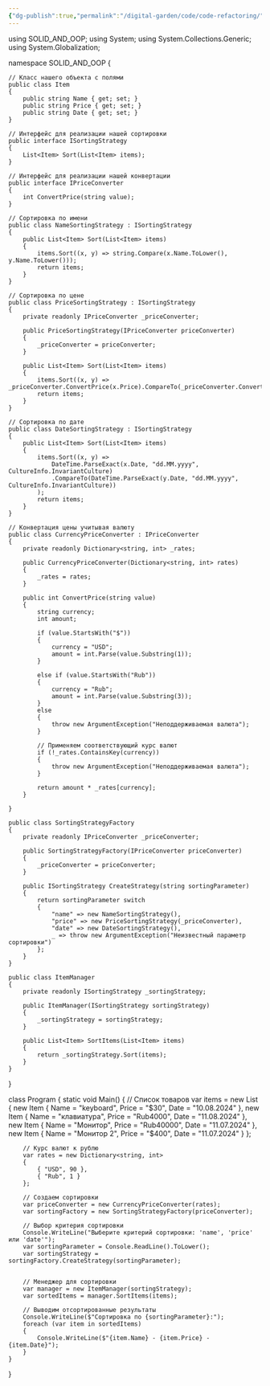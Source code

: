 ```yaml
---
{"dg-publish":true,"permalink":"/digital-garden/code/code-refactoring/"}
---
```


using SOLID_AND_OOP;
using System;
using System.Collections.Generic;
using System.Globalization;

namespace SOLID_AND_OOP
{

    // Класс нашего объекта с полями
    public class Item
    {
        public string Name { get; set; }
        public string Price { get; set; }
        public string Date { get; set; }
    }

    // Интерфейс для реализации нашей сортировки
    public interface ISortingStrategy
    {
        List<Item> Sort(List<Item> items);
    }

    // Интерфейс для реализации нашей конвертации
    public interface IPriceConverter
    {
        int ConvertPrice(string value);
    }

    // Сортировка по имени
    public class NameSortingStrategy : ISortingStrategy
    {
        public List<Item> Sort(List<Item> items)
        {
            items.Sort((x, y) => string.Compare(x.Name.ToLower(), y.Name.ToLower()));
            return items;
        }
    }

    // Сортировка по цене
    public class PriceSortingStrategy : ISortingStrategy
    {
        private readonly IPriceConverter _priceConverter;

        public PriceSortingStrategy(IPriceConverter priceConverter)
        {
            _priceConverter = priceConverter;
        }

        public List<Item> Sort(List<Item> items)
        {
            items.Sort((x, y) => _priceConverter.ConvertPrice(x.Price).CompareTo(_priceConverter.ConvertPrice(y.Price)));
            return items;
        }
    }

    // Сортировка по дате
    public class DateSortingStrategy : ISortingStrategy
    {
        public List<Item> Sort(List<Item> items)
        {
            items.Sort((x, y) =>
                DateTime.ParseExact(x.Date, "dd.MM.yyyy", CultureInfo.InvariantCulture)
                .CompareTo(DateTime.ParseExact(y.Date, "dd.MM.yyyy", CultureInfo.InvariantCulture))
            );
            return items;
        }
    }

    // Конвертация цены учитывая валюту
    public class CurrencyPriceConverter : IPriceConverter
    {
        private readonly Dictionary<string, int> _rates;

        public CurrencyPriceConverter(Dictionary<string, int> rates)
        {
            _rates = rates;
        }

        public int ConvertPrice(string value)
        {
            string currency;
            int amount;

            if (value.StartsWith("$"))
            {
                currency = "USD";
                amount = int.Parse(value.Substring(1));
            }
            
            else if (value.StartsWith("Rub"))
            {
                currency = "Rub";
                amount = int.Parse(value.Substring(3));
            }
            else
            {
                throw new ArgumentException("Неподдерживаемая валюта");
            }

            // Применяем соответствующий курс валют
            if (!_rates.ContainsKey(currency))
            {
                throw new ArgumentException("Неподдерживаемая валюта");
            }

            return amount * _rates[currency];
        }

    }

    public class SortingStrategyFactory
    {
        private readonly IPriceConverter _priceConverter;

        public SortingStrategyFactory(IPriceConverter priceConverter)
        {
            _priceConverter = priceConverter;
        }

        public ISortingStrategy CreateStrategy(string sortingParameter)
        {
            return sortingParameter switch
            {
                "name" => new NameSortingStrategy(),
                "price" => new PriceSortingStrategy(_priceConverter),
                "date" => new DateSortingStrategy(),
                _ => throw new ArgumentException("Неизвестный параметр сортировки")
            };
        }
    }

    public class ItemManager
    {
        private readonly ISortingStrategy _sortingStrategy;

        public ItemManager(ISortingStrategy sortingStrategy)
        {
            _sortingStrategy = sortingStrategy;
        }

        public List<Item> SortItems(List<Item> items)
        {
            return _sortingStrategy.Sort(items);
        }
    }

}

class Program
{
    static void Main()
    {
        // Список товаров
        var items = new List<Item>
        {
            new Item { Name = "keyboard", Price = "$30", Date = "10.08.2024" },
            new Item { Name = "клавиатура", Price = "Rub4000", Date = "11.08.2024" },
            new Item { Name = "Монитор", Price = "Rub40000", Date = "11.07.2024" },
            new Item { Name = "Монитор 2", Price = "$400", Date = "11.07.2024" }
        };

        // Курс валют к рублю
        var rates = new Dictionary<string, int>
        {
            { "USD", 90 },
            { "Rub", 1 }
        };

        // Создаем сортировки
        var priceConverter = new CurrencyPriceConverter(rates);
        var sortingFactory = new SortingStrategyFactory(priceConverter);

        // Выбор критерия сортировки
        Console.WriteLine("Выберите критерий сортировки: 'name', 'price' или 'date'");
        var sortingParameter = Console.ReadLine().ToLower();
        var sortingStrategy = sortingFactory.CreateStrategy(sortingParameter);


        // Менеджер для сортировки
        var manager = new ItemManager(sortingStrategy);
        var sortedItems = manager.SortItems(items);

        // Выводим отсортированные результаты
        Console.WriteLine($"Сортировка по {sortingParameter}:");
        foreach (var item in sortedItems)
        {
            Console.WriteLine($"{item.Name} - {item.Price} - {item.Date}");
        }
    }
}


